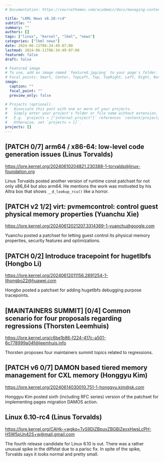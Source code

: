 ```yaml
---
# Documentation: https://sourcethemes.com/academic/docs/managing-content/

title: "LKML News v6.10-rc4"
subtitle: ""
summary: ""
authors: []
tags: ["linux", "kernel", "lkml", "news"]
categories: ["lkml news"]
date: 2024-06-11T06:34:49-07:00
lastmod: 2024-06-11T06:34:49-07:00
featured: false
draft: false

# Featured image
# To use, add an image named `featured.jpg/png` to your page's folder.
# Focal points: Smart, Center, TopLeft, Top, TopRight, Left, Right, BottomLeft, Bottom, BottomRight.
image:
  caption: ""
  focal_point: ""
  preview_only: false

# Projects (optional).
#   Associate this post with one or more of your projects.
#   Simply enter your project's folder or file name without extension.
#   E.g. `projects = ["internal-project"]` references `content/project/deep-learning/index.md`.
#   Otherwise, set `projects = []`.
projects: []
---
```


[PATCH 0/7] arm64 / x86-64: low-level code generation issues (Linus Torvalds)
-----------------------------------------------------------------------------

https://lore.kernel.org/20240610204821.230388-1-torvalds@linux-foundation.org

Linus Torvalds posted another version of runtime const patchset for not only
x86_64 but also arm64.  He mentions the work was motivated by his Altra box
that shows `__d_lookup_rcu()` like a horror.


[PATCH v2 1/2] virt: pvmemcontrol: control guest physical memory properties (Yuanchu Xie)
-----------------------------------------------------------------------------------------

https://lore.kernel.org/20240612021207.3314369-1-yuanchu@google.com

Yuanchu posted a patchset for letting guest control its physical memory
properties, security features and optimizations.


[PATCH 0/2] Introduce tracepoint for hugetlbfs (Hongbo Li)
----------------------------------------------------------

https://lore.kernel.org/20240612011156.2891254-1-lihongbo22@huawei.com

Hongbo posted a patchset for adding hugetlbfs debugging purpose tracepoints.


[MAINTAINERS SUMMIT] [0/4] Common scenario for four proposals regarding regressions (Thorsten Leemhuis)
-------------------------------------------------------------------------------------------------------

https://lore.kernel.org/c6be1b86-f224-417c-a501-6c778999a04f@leemhuis.info

Thorsten proposes four maintainers summit topics related to regressions.


[PATCH v6 0/7] DAMON based tiered memory management for CXL memory (Honggyu Kim)
--------------------------------------------------------------------------------

https://lore.kernel.org/20240614030010.751-1-honggyu.kim@sk.com

Honggyu Kim posted sixth (including RFC series) version of the patchset for
implementing pages migration DAMOS action.


Linux 6.10-rc4 (Linus Torvalds)
-------------------------------

https://lore.kernel.org/CAHk-=wgkq+TvS9DiZBpuvZBGBjZeyxHwsLcPH-H5W5pUn42S+w@mail.gmail.com

The fourth release candidate for Linux 6.10 is out.  There was a rather unusual
spike in the diffstat due to a parisc fix.  In spite of the spike, Torvalds
says it looks normal and pretty small.
